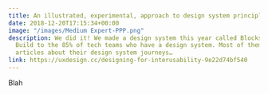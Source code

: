 ```yaml
---
title: An illustrated, experimental, approach to design system principles
date: 2018-12-20T17:15:34+00:00
image: "/images/Medium Expert-PPP.png"
description: We did it! We made a design system this year called Blocks, adding CBRE
  Build to the 85% of tech teams who have a design system. Most of them also have
  articles about their design system journeys…
link: https://uxdesign.cc/designing-for-interusability-9e22d74bf540
---
```

Blah
